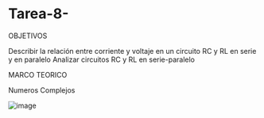 # Tarea-8-

OBJETIVOS

Describir la relación entre corriente y voltaje en un circuito RC y RL en serie y en paralelo 
Analizar circuitos RC y RL en serie-paralelo

MARCO TEORICO 

Numeros Complejos 

![image](https://user-images.githubusercontent.com/105940407/186576204-1fe8789b-ca6f-47c7-a2d6-f4bf6fbf5cca.png)



